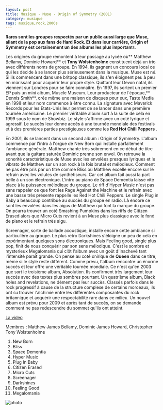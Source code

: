 ```yaml
---
layout: post
title: Musique - Muse - Origin of Symmetry (2001)
category: musique
tags: musique,rock,2000s
---
```



**Rares sont les groupes respectés par un public aussi large que Muse, allant de la pop aux fans de Hard Rock. Et dans leur carrière, Origin of Symmetry est certainement un des albums les plus importan**ts.

Les origines du groupe remontent à leur passage au lycée où** Matthew Bellamy, Dominic Howard** et **Tony Wolstenholme** constituent déjà un trio avec différents noms de groupe. En 1994, ils gagnent un concours local ce qui les décide à se lancer plus sérieusement dans la musique. Muse est né. Si ils commencent dans une britpop classique, ils s'en éloignent peu à peu en mûrissant pour acquérir leur propre style. Quittant leur Devon natal, ils viennent sur Londres pour se faire connaître. En 1997, ils sortent un premier EP puis un mini album, Muscle Museum. Leur producteur de l'époque,** Dennis Smith**, crée même une maison de disques pour eux, Taste Media en 1998 et leur nom commence à être connu. La signature avec Maverick Records pour les Etats-Unis leur permet de se lancer dans une première tournée américaine. Le premier véritable album sort à la suite de cela en 1999 sous le nom de Showbiz. Le style s'affirme avec un coté lyrique et agressif. Le succès leur donne accès à une tournée mondiale des festivals et à des premières parties prestigieuses comme les **Red Hot Chili Peppers** .

En 2001, ils se lancent dans un second album : Origin of Symmetry. L'album commence par l'intro à l'orgue de New Born qui installe parfaitement l'ambiance générale. Matthew chante très sobrement en ce début de titre avant que la guitare saturée Dominic prenne son envol. On retrouve la sonorité caractéristique de Muse avec les envolées presques lyriques et le vibrato de Matthew sur un son rock à la fois brutal et mélodieux. Comment ne pas être pris par un titre comme Bliss où Matthew excelle encore sur le refrain avec les volutes de synthétiseurs. Car cet album fait aussi la part belle à un son électronique. L'intro au piano de Space Dementia laisse vite place à la puissance mélodique du groupe. Le riff d'Hyper 
Music n'est pas sans rappeler ce que font les Rage Against the Machine et le refrain avec une basse très présente rappelle les Red Hot Chili Peppers. Le single Plug in Baby a beaucoup contribué au succès du groupe en radio. Là encore ce sont les envolées dans les aigus de Matthew qui font la marque du groupe. On pourra trouver un coté Smashing Pumpkins dans les riffs de Citizen Erased alors que Micro Cuts revient à un Muse plus classique avec le fond de piano et le refrain très aigu. 

Screenager, sorte de ballade acoustique, installe encore cette ambiance si particulière au groupe. Le plus retro Darkshines s'éloigne un peu de cela en expérimentant quelques sons électroniques. Mais Feeling good, single plus pop, finit de nous conquérir par son sens mélodique. C'est le sombre et mysterieux Megalomania qui clôt l'album avec un goût d'inachevé tant l'intensité paraît grande. On pense au coté onirique de **Queen** dans ce titre, même si le style reste différent.
Comme prévu, l'album rencontre un énorme succès et leur offre une véritable tournée mondiale. Ce n'est qu'en 2003 que sort le troisième album, Absolution. Ils confirment très largement leur succès avec des textes plus sombres pourtant. Un quatrième album, Black holes and revelations, ne dément pas leur succès. Classés parfois dans le rock progressif à cause de la structure complexe de certains morceaux, ils ont su trouver l'alchimie entre les différentes composantes du rock britannique et acquérir une respectabilité rare dans ce milieu. Un nouvel album est prévu pour 2009 et après tant de succès, on se demande comment ne pas redescendre du sommet qu'ils ont atteint.

[La video](https://www.youtube.com/watch?v=dbB-mICjkQM)

Membres : Matthew James Bellamy, Dominic James Howard, Christopher Tony Wolstenholme

1. New Born 
2. Bliss 
3. Space Dementia 
4. Hyper Music 
5. Plug In Baby 
6. Citizen Erased 
7. Micro Cuts 
8. Screenager 
9. Darkshines 
10. Feeling Good 
11. Megalomania


![photo](http://cheziceman.files.wordpress.com/2014/11/museorigin.jpg)
